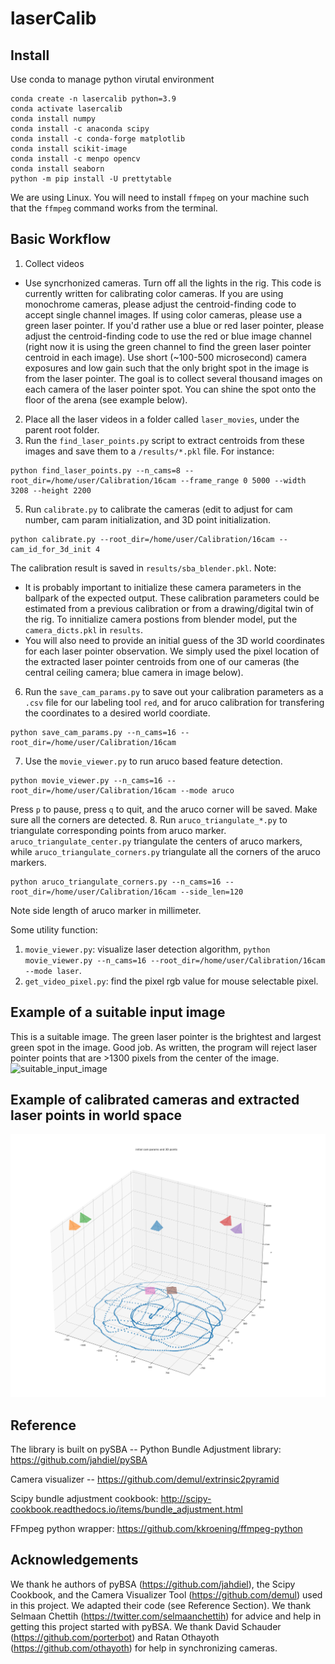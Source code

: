 # laserCalib 

## Install

Use conda to manage python virutal environment 

```
conda create -n lasercalib python=3.9
conda activate lasercalib
conda install numpy
conda install -c anaconda scipy 
conda install -c conda-forge matplotlib 
conda install scikit-image
conda install -c menpo opencv
conda install seaborn
python -m pip install -U prettytable
```
We are using Linux. You will need to install `ffmpeg` on your machine such that the `ffmpeg` command works from the terminal.  

## Basic Workflow  
1. Collect videos  
- Use syncrhonized cameras. Turn off all the lights in the rig. This code is currently written for calibrating color cameras. If you are using monochrome cameras, please adjust the centroid-finding code to accept single channel images. If using color cameras, please use a green laser pointer. If you'd rather use a blue or red laser pointer, please adjust the centroid-finding code to use the red or blue image channel (right now it is using the green channel to find the green laser pointer centroid in each image). Use short (~100-500 microsecond) camera exposures and low gain such that the only bright spot in the image is from the laser pointer. The goal is to collect several thousand images on each camera of the laser pointer spot. You can shine the spot onto the floor of the arena (see example below).  
2. Place all the laser videos in a folder called `laser_movies`, under the parent root folder. 
3. Run the `find_laser_points.py` script to extract centroids from these images and save them to a `/results/*.pkl` file. For instance: 
```
python find_laser_points.py --n_cams=8 --root_dir=/home/user/Calibration/16cam --frame_range 0 5000 --width 3208 --height 2200
```
5. Run `calibrate.py` to calibrate the cameras (edit to adjust for cam number, cam param initialization, and 3D point initialization.  
```
python calibrate.py --root_dir=/home/user/Calibration/16cam --cam_id_for_3d_init 4
```
The calibration result is saved in `results/sba_blender.pkl`.
Note: 
- It is probably important to initialize these camera parameters in the ballpark of the expected output. These calibration parameters could be estimated from a previous calibration or from a drawing/digital twin of the rig. To innitialize camera postions from blender model, put the `camera_dicts.pkl` in `results`.  
- You will also need to provide an initial guess of the 3D world coordinates for each laser pointer observation. We simply used the pixel location of the extracted laser pointer centroids from one of our cameras (the central ceiling camera; blue camera in image below).  
6. Run the `save_cam_params.py` to save out your calibration parameters as a `.csv` file for our labeling tool `red`, and for aruco calibration for transfering the coordinates to a desired world coordiate.
```
python save_cam_params.py --n_cams=16 --root_dir=/home/user/Calibration/16cam
```
7. Use the `movie_viewer.py` to run aruco based feature detection. 
```
python movie_viewer.py --n_cams=16 --root_dir=/home/user/Calibration/16cam --mode aruco
```
Press `p` to pause, press `q` to quit, and the aruco corner will be saved. Make sure all the corners are detected. 
8. Run `aruco_triangulate_*.py` to triangulate corresponding points from aruco marker. `aruco_triangulate_center.py` triangulate the centers of aruco markers, while `aruco_triangulate_corners.py` triangulate all the corners of the aruco markers.  
```
python aruco_triangulate_corners.py --n_cams=16 --root_dir=/home/user/Calibration/16cam --side_len=120
```
Note side length of aruco marker in millimeter. 

Some utility function:
1. `movie_viewer.py`: visualize laser detection algorithm, `python movie_viewer.py --n_cams=16 --root_dir=/home/user/Calibration/16cam --mode laser`. 
2. `get_video_pixel.py`: find the pixel rgb value for mouse selectable pixel. 

## Example of a suitable input image  
This is a suitable image. The green laser pointer is the brightest and largest green spot in the image. Good job. As written, the program will reject laser pointer points that are >1300 pixels from the center of the image.   
![suitable_input_image](README_images/suitable_input_image.png)  

## Example of calibrated cameras and extracted laser points in world space  
![laser_points_and_cam_positions](README_images/laser_points_and_cam_positions.png)  

## Reference  
The library is built on pySBA -- Python Bundle Adjustment library: https://github.com/jahdiel/pySBA  

Camera visualizer -- https://github.com/demul/extrinsic2pyramid  

Scipy bundle adjustment cookbook: http://scipy-cookbook.readthedocs.io/items/bundle_adjustment.html  

FFmpeg python wrapper: https://github.com/kkroening/ffmpeg-python  

## Acknowledgements  
We thank he authors of pyBSA (https://github.com/jahdiel), the Scipy Cookbook, and the Camera Visualizer Tool (https://github.com/demul) used in this project. We adapted their code (see Reference Section). We thank Selmaan Chettih (https://twitter.com/selmaanchettih) for advice and help in getting this project started with pyBSA. We thank David Schauder (https://github.com/porterbot) and Ratan Othayoth (https://github.com/othayoth) for help in synchronizing cameras.  
